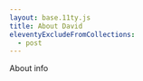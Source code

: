 ```yaml
---
layout: base.11ty.js
title: About David
eleventyExcludeFromCollections:
  - post
---
```


About info